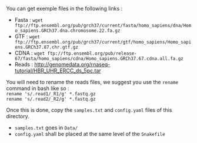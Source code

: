 You can get exemple files in the following links :
* Fasta : `wget ftp://ftp.ensembl.org/pub/grch37/current/fasta/homo_sapiens/dna/Homo_sapiens.GRCh37.dna.chromosome.22.fa.gz`
* GTF : `wget ftp://ftp.ensembl.org/pub/grch37/current/gtf/homo_sapiens/Homo_sapiens.GRCh37.87.chr.gtf.gz`
* CDNA : `wget ftp://ftp.ensembl.org/pub/release-67/fasta/homo_sapiens/cdna/Homo_sapiens.GRCh37.67.cdna.all.fa.gz`
* Reads : http://genomedata.org/rnaseq-tutorial/HBR_UHR_ERCC_ds_5pc.tar

You will need to rename the reads files, we suggest you use the `rename` command in bash like so :  
`rename 's/.read1/_R1/g' *.fastq.gz`  
`rename 's/.read2/_R2/g' *.fastq.gz`

Once this is done, copy the `samples.txt` and `config.yaml` files of this directory.
* `samples.txt` goes in `Data/`
* `config.yaml` shall be placed at the same level of the `Snakefile`
